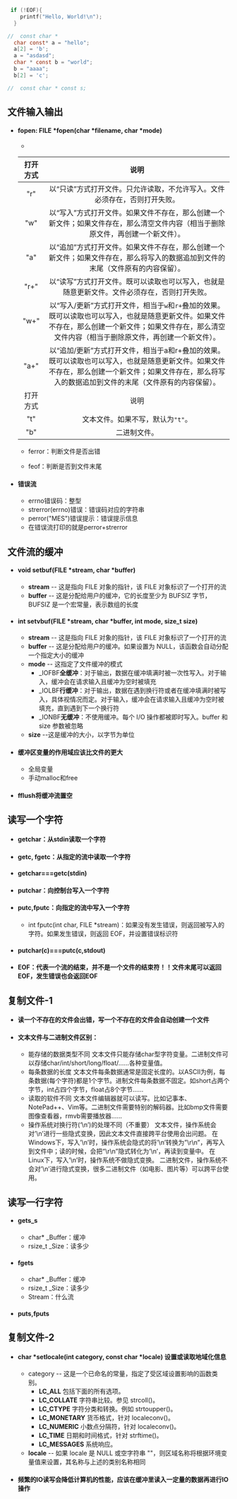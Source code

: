 ```c
 if (!EOF){
    printf("Hello, World!\n");
  }

//  const char * 
  char const* a = "hello";
  a[2] = 'b';
  a = "asdasd";
  char * const b = "world";
  b = "aaaa";
  b[2] = 'c';

//  const char * const s;
```





## 文件输入输出

- #### fopen: FILE *fopen(char *filename, char *mode)

  - 
    
    | 打开方式 | 说明 |
    | :------: | :--: |
    |               "r"                | 以“只读”方式打开文件。只允许读取，不允许写入。文件必须存在，否则打开失败。 |
    |               "w"                | 以“写入”方式打开文件。如果文件不存在，那么创建一个新文件；如果文件存在，那么清空文件内容（相当于删除原文件，再创建一个新文件）。 |
    |               "a"                | 以“追加”方式打开文件。如果文件不存在，那么创建一个新文件；如果文件存在，那么将写入的数据追加到文件的末尾（文件原有的内容保留）。 |
    |               "r+"               | 以“读写”方式打开文件。既可以读取也可以写入，也就是随意更新文件。文件必须存在，否则打开失败。 |
    |               "w+"               | 以“写入/更新”方式打开文件，相当于`w`和`r+`叠加的效果。既可以读取也可以写入，也就是随意更新文件。如果文件不存在，那么创建一个新文件；如果文件存在，那么清空文件内容（相当于删除原文件，再创建一个新文件）。 |
    |               "a+"               | 以“追加/更新”方式打开文件，相当于a和r+叠加的效果。既可以读取也可以写入，也就是随意更新文件。如果文件不存在，那么创建一个新文件；如果文件存在，那么将写入的数据追加到文件的末尾（文件原有的内容保留）。 |
    |             打开方式             | 说明                                                         |
    |               "t"                | 文本文件。如果不写，默认为`"t"`。                            |
    |               "b"                | 二进制文件。                                                 |
    
  - ferror：判断文件是否出错
  
  - feof：判断是否到文件末尾



- #### 错误流

  - errno错误码：整型
  - strerror(errno)错误：错误码对应的字符串
  - perror("MES")错误提示：错误提示信息
  - 在错误流打印的就是perror+strerror



## 文件流的缓冲

- #### **void setbuf(FILE \*stream, char \*buffer)**

  - **stream** -- 这是指向 FILE 对象的指针，该 FILE 对象标识了一个打开的流
  - **buffer** -- 这是分配给用户的缓冲，它的长度至少为 BUFSIZ 字节，BUFSIZ 是一个宏常量，表示数组的长度

- ####  **int setvbuf(FILE \*stream, char \*buffer, int mode, size_t size)**

  - **stream** -- 这是指向 FILE 对象的指针，该 FILE 对象标识了一个打开的流
  - **buffer** -- 这是分配给用户的缓冲。如果设置为 NULL，该函数会自动分配一个指定大小的缓冲
  - **mode** -- 这指定了文件缓冲的模式
    - _IOFBF**全缓冲**：对于输出，数据在缓冲填满时被一次性写入。对于输入，缓冲会在请求输入且缓冲为空时被填充
    - _IOLBF**行缓冲**：对于输出，数据在遇到换行符或者在缓冲填满时被写入，具体视情况而定。对于输入，缓冲会在请求输入且缓冲为空时被填充，直到遇到下一个换行符
    - _IONBF**无缓冲**：不使用缓冲。每个 I/O 操作都被即时写入。buffer 和 size 参数被忽略
  - **size** --这是缓冲的大小，以字节为单位

- #### 缓冲区变量的作用域应该比文件的更大

  - 全局变量
  - 手动malloc和free

- #### fflush将缓冲流置空



## 读写一个字符

- #### getchar：从stdin读取一个字符

- #### getc, fgetc：从指定的流中读取一个字符

- #### getchar===getc(stdin)

- #### putchar：向控制台写入一个字符

- #### putc,fputc：向指定的流中写入一个字符

  - int fputc(int char, FILE *stream)：如果没有发生错误，则返回被写入的字符。如果发生错误，则返回 EOF，并设置错误标识符

- #### putchar(c)===putc(c,stdout)

- #### EOF：代表一个流的结束，并不是一个文件的结束符！！文件末尾可以返回EOF，发生错误也会返回EOF



## 复制文件-1

- #### 读一个不存在的文件会出错，写一个不存在的文件会自动创建一个文件

- #### 文本文件与二进制文件区别：

  - 能存储的数据类型不同
    文本文件只能存储char型字符变量。二进制文件可以存储char/int/short/long/float/……各种变量值。
  - 每条数据的长度
    文本文件每条数据通常是固定长度的。以ASCII为例，每条数据(每个字符)都是1个字节。进制文件每条数据不固定。如short占两个字节，int占四个字节，float占8个字节……
  - 读取的软件不同
    文本文件编辑器就可以读写。比如记事本、NotePad++、Vim等。二进制文件需要特别的解码器。比如bmp文件需要图像查看器，rmvb需要播放器……
  - 操作系统对换行符(‘\n’)的处理不同（不重要）
    文本文件，操作系统会对’\n’进行一些隐式变换，因此文本文件直接跨平台使用会出问题。
    在Windows下，写入’\n’时，操作系统会隐式的将’\n’转换为”\r\n”，再写入到文件中；读的时候，会把“\r\n”隐式转化为’\n’，再读到变量中。
    在Linux下，写入’\n’时，操作系统不做隐式变换。
    二进制文件，操作系统不会对’\n’进行隐式变换，很多二进制文件（如电影、图片等）可以跨平台使用。



## 读写一行字符

- #### gets_s

  - char*   _Buffer：缓冲
  - rsize_t _Size：读多少

- #### fgets

  - char*   _Buffer：缓冲
  - rsize_t _Size：读多少
  - Stream：什么流

- #### puts,fputs



## 复制文件-2

- #### **char \*setlocale(int category, const char \*locale)** 设置或读取地域化信息

  - category -- 这是一个已命名的常量，指定了受区域设置影响的函数类别。
    - **LC_ALL** 包括下面的所有选项。
    - **LC_COLLATE** 字符串比较。参见 strcoll()。
    - **LC_CTYPE** 字符分类和转换。例如 strtoupper()。
    - **LC_MONETARY** 货币格式，针对 localeconv()。
    - **LC_NUMERIC** 小数点分隔符，针对 localeconv()。
    - **LC_TIME** 日期和时间格式，针对 strftime()。
    - **LC_MESSAGES** 系统响应。
  - **locale** -- 如果 locale 是 NULL 或空字符串 ""，则区域名称将根据环境变量值来设置，其名称与上述的类别名称相同

- #### 频繁的IO读写会降低计算机的性能，应该在缓冲里读入一定量的数据再进行IO操作

​                                                                              
